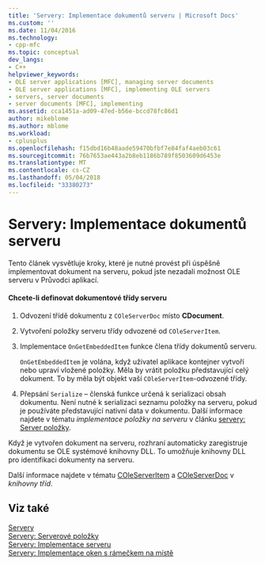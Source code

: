 ```yaml
---
title: 'Servery: Implementace dokumentů serveru | Microsoft Docs'
ms.custom: ''
ms.date: 11/04/2016
ms.technology:
- cpp-mfc
ms.topic: conceptual
dev_langs:
- C++
helpviewer_keywords:
- OLE server applications [MFC], managing server documents
- OLE server applications [MFC], implementing OLE servers
- servers, server documents
- server documents [MFC], implementing
ms.assetid: cca1451a-ad09-47ed-b56e-bccd78fc86d1
author: mikeblome
ms.author: mblome
ms.workload:
- cplusplus
ms.openlocfilehash: f15dbd16b48aade59470bfbf7e84faf4aeb03c61
ms.sourcegitcommit: 76b7653ae443a2b8eb1186b789f8503609d6453e
ms.translationtype: MT
ms.contentlocale: cs-CZ
ms.lasthandoff: 05/04/2018
ms.locfileid: "33380273"
---
```

# <a name="servers-implementing-server-documents"></a>Servery: Implementace dokumentů serveru
Tento článek vysvětluje kroky, které je nutné provést při úspěšně implementovat dokument na serveru, pokud jste nezadali možnost OLE serveru v Průvodci aplikací.  
  
#### <a name="to-define-a-server-document-class"></a>Chcete-li definovat dokumentové třídy serveru  
  
1.  Odvození třídě dokumentu z `COleServerDoc` místo **CDocument**.  
  
2.  Vytvoření položky serveru třídy odvozené od `COleServerItem`.  
  
3.  Implementace `OnGetEmbeddedItem` funkce člena třídy dokumentů serveru.  
  
     `OnGetEmbeddedItem` je volána, když uživatel aplikace kontejner vytvoří nebo upraví vložené položky. Měla by vrátit položku představující celý dokument. To by měla být objekt vaší `COleServerItem`-odvozené třídy.  
  
4.  Přepsání `Serialize` – členská funkce určená k serializaci obsah dokumentu. Není nutné k serializaci seznamu položky na serveru, pokud je používáte představující nativní data v dokumentu. Další informace najdete v tématu *implementace položky na serveru* v článku [servery: Server položky](../mfc/servers-server-items.md).  
  
 Když je vytvořen dokument na serveru, rozhraní automaticky zaregistruje dokumentu se OLE systémové knihovny DLL. To umožňuje knihovny DLL pro identifikaci dokumenty na serveru.  
  
 Další informace najdete v tématu [COleServerItem](../mfc/reference/coleserveritem-class.md) a [COleServerDoc](../mfc/reference/coleserverdoc-class.md) v *knihovny tříd*.  
  
## <a name="see-also"></a>Viz také  
 [Servery](../mfc/servers.md)   
 [Servery: Serverové položky](../mfc/servers-server-items.md)   
 [Servery: Implementace serveru](../mfc/servers-implementing-a-server.md)   
 [Servery: Implementace oken s rámečkem na místě](../mfc/servers-implementing-in-place-frame-windows.md)

